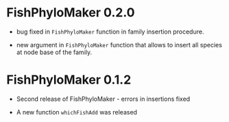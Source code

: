 # FishPhyloMaker 0.2.0

* bug fixed in `FishPhyloMaker` function in family insertion
procedure.

* new argument in `FishPhyloMaker` function that allows to insert all species at node base of the family.

# FishPhyloMaker 0.1.2

* Second release of FishPhyloMaker - errors in insertions fixed

* A new function `whichFishAdd` was released